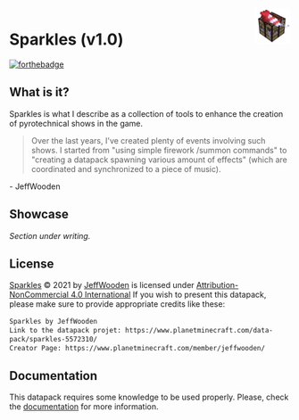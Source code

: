 <img src="icon.png" align="right" width="64" height="64"/>

# Sparkles (v1.0)
[![forthebadge](https://forthebadge.com/images/badges/cc-nc-sa.svg)](http://forthebadge.com)
## What is it?

Sparkles is what I describe as a collection of tools to enhance the creation of pyrotechnical shows in the game.

> Over the last years, I've created plenty of events involving such shows. I started from "using simple firework /summon commands" to "creating a datapack spawning various amount of effects" (which are coordinated and synchronized to a piece of music).

\- JeffWooden

## Showcase

*Section under writing.*

## License
[Sparkles](https://www.planetminecraft.com/data-pack/sparkles-5572310/) © 2021 by [JeffWooden](https://www.planetminecraft.com/member/jeffwooden/) is licensed under [Attribution-NonCommercial 4.0 International](https://creativecommons.org/licenses/by-nc/4.0/)
If you wish to present this datapack, please make sure to provide appropriate credits like these:
```
Sparkles by JeffWooden
Link to the datapack projet: https://www.planetminecraft.com/data-pack/sparkles-5572310/
Creator Page: https://www.planetminecraft.com/member/jeffwooden/
```

## Documentation
This datapack requires some knowledge to be used properly. Please, check the [documentation](docs/main.md) for more information.